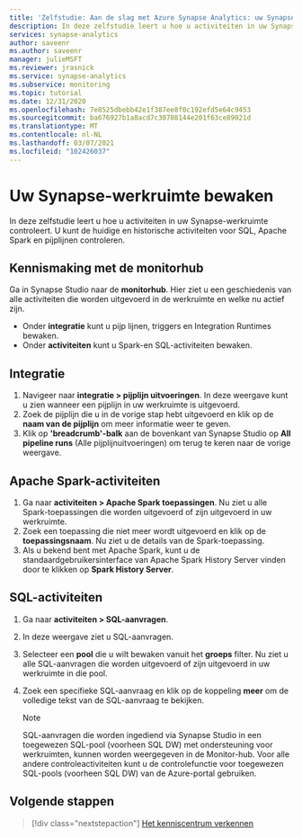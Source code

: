```yaml
---
title: 'Zelfstudie: Aan de slag met Azure Synapse Analytics: uw Synapse-werkruimte bewaken'
description: In deze zelfstudie leert u hoe u activiteiten in uw Synapse-werkruimte controleert.
services: synapse-analytics
author: saveenr
ms.author: saveenr
manager: julieMSFT
ms.reviewer: jrasnick
ms.service: synapse-analytics
ms.subservice: monitoring
ms.topic: tutorial
ms.date: 12/31/2020
ms.openlocfilehash: 7e8525dbebb42e1f387ee8f0c192efd5e64c9453
ms.sourcegitcommit: ba676927b1a8acd7c30708144e201f63ce89021d
ms.translationtype: MT
ms.contentlocale: nl-NL
ms.lasthandoff: 03/07/2021
ms.locfileid: "102426037"
---
```

# <a name="monitor-your-synapse-workspace"></a>Uw Synapse-werkruimte bewaken

In deze zelfstudie leert u hoe u activiteiten in uw Synapse-werkruimte controleert. U kunt de huidige en historische activiteiten voor SQL, Apache Spark en pijplijnen controleren. 

## <a name="introduction-to-the-monitor-hub"></a>Kennismaking met de monitorhub

Ga in Synapse Studio naar de **monitorhub**. Hier ziet u een geschiedenis van alle activiteiten die worden uitgevoerd in de werkruimte en welke nu actief zijn. 

* Onder **integratie** kunt u pijp lijnen, triggers en Integration Runtimes bewaken.
* Onder **activiteiten** kunt u Spark-en SQL-activiteiten bewaken. 

## <a name="integration"></a>Integratie

1. Navigeer naar **integratie > pijplijn uitvoeringen**. In deze weergave kunt u zien wanneer een pijplijn in uw werkruimte is uitgevoerd. 
1. Zoek de pijplijn die u in de vorige stap hebt uitgevoerd en klik op de **naam van de pijplijn** om meer informatie weer te geven.
1. Klik op **'breadcrumb'-balk** aan de bovenkant van Synapse Studio op **All pipeline runs** (Alle pijplijnuitvoeringen) om terug te keren naar de vorige weergave.

## <a name="apache-spark-activities"></a>Apache Spark-activiteiten

1. Ga naar **activiteiten > Apache Spark toepassingen**. Nu ziet u alle Spark-toepassingen die worden uitgevoerd of zijn uitgevoerd in uw werkruimte.
1. Zoek een toepassing die niet meer wordt uitgevoerd en klik op de **toepassingsnaam**. Nu ziet u de details van de Spark-toepassing.
1. Als u bekend bent met Apache Spark, kunt u de standaardgebruikersinterface van Apache Spark History Server vinden door te klikken op **Spark History Server**.

## <a name="sql-activities"></a>SQL-activiteiten

1. Ga naar **activiteiten > SQL-aanvragen**.
1. In deze weergave ziet u SQL-aanvragen.
1. Selecteer een **pool** die u wilt bewaken vanuit het **groeps** filter. Nu ziet u alle SQL-aanvragen die worden uitgevoerd of zijn uitgevoerd in uw werkruimte in die pool.
1. Zoek een specifieke SQL-aanvraag en klik op de koppeling **meer** om de volledige tekst van de SQL-aanvraag te bekijken.

    > [!NOTE] 
    > SQL-aanvragen die worden ingediend via Synapse Studio in een toegewezen SQL-pool (voorheen SQL DW) met ondersteuning voor werkruimten, kunnen worden weergegeven in de Monitor-hub. Voor alle andere controleactiviteiten kunt u de controlefunctie voor toegewezen SQL-pools (voorheen SQL DW) van de Azure-portal gebruiken.

## <a name="next-steps"></a>Volgende stappen

> [!div class="nextstepaction"]
> [Het kenniscentrum verkennen](get-started-knowledge-center.md)
